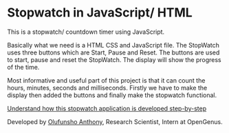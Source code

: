 # Stopwatch in JavaScript/ HTML

This is a stopwatch/ countdown timer using JavaScript.

Basically what we need is a HTML CSS and JavaScript file. The StopWatch uses three buttons which are Start, Pause and Reset. The buttons are used to start, pause and reset the StopWatch. The display will show the progress of the time. 

Most informative and useful part of this project is that it can count the hours, minutes, seconds and milliseconds. Firstly we have to make the display then added the buttons and finally make the stopwatch functional.

[Understand how this stopwatch application is developed step-by-step](https://iq.opengenus.org/stopwatch-in-html-javascript/)

Developed by [Olufunsho Anthony](https://iq.opengenus.org/author/oluwafunsho/), Research Scientist, Intern at OpenGenus.

